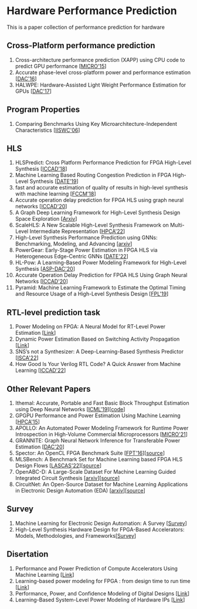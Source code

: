 # Hardware Performance Prediction
This is a paper collection of performance prediction for hardware

## Cross-Platform performance prediction
1. Cross-architecture performance prediction (XAPP) using CPU code to predict GPU performance [[MICRO'15](https://dl.acm.org/doi/10.1145/2830772.2830780)]
2. Accurate phase-level cross-platform power and performance estimation [[DAC'16](http://slam.ece.utexas.edu/pubs/dac16.LACross.pdf)]
3. HALWPE: Hardware-Assisted Light Weight Performance Estimation for GPUs [[DAC'17](https://dl.acm.org/doi/10.1145/3061639.3062257)]

## Program Properties
1. Comparing Benchmarks Using Key Microarchitecture-Independent Characteristics [[IISWC'06](https://users.elis.ugent.be/~leeckhou/papers/iiswc06-hoste.pdf)]

## HLS
1. HLSPredict: Cross Platform Performance Prediction for FPGA High-Level Synthesis [[ICCAD'18](https://drive.google.com/file/d/1V9TmufJPI9mohLFng6NYh7PMjNGfqn6o/view?usp=sharing)]
2. Machine Learning Based Routing Congestion Prediction in FPGA High-Level Synthesis [[DATE'19](https://ieeexplore.ieee.org/stamp/stamp.jsp?tp=&arnumber=8714724)]
3. fast and accurate estimation of quality of results in high-level synthesis with machine learning [[FCCM'18](https://www.csl.cornell.edu/~zhiruz/pdfs/hls-qor-fccm2018.pdf)]
4. Accurate operation delay prediction for FPGA HLS using graph neural networks [[ICCAD'20](https://www.csl.cornell.edu/~zhiruz/pdfs/dsp-gnn-iccad2020.pdf)]
5. A Graph Deep Learning Framework for High-Level Synthesis Design Space Exploration [[Arxiv](https://arxiv.org/pdf/2111.14767.pdf)]
6. ScaleHLS: A New Scalable High-Level Synthesis Framework on Multi-Level Intermediate Representation [[HPCA'22](https://arxiv.org/pdf/2111.14767.pdf)]
7. High-Level Synthesis Performance Prediction using GNNs: Benchmarking, Modeling, and Advancing [[arxiv](https://arxiv.org/abs/2201.06848)]
8. PowerGear: Early-Stage Power Estimation in FPGA HLS via Heterogeneous Edge-Centric GNNs [[DATE'22](https://arxiv.org/abs/2201.10114)]
9. HL-Pow: A Learning-Based Power Modeling Framework for High-Level Synthesis [[ASP-DAC'20](https://arxiv.org/abs/2009.00871)]
10. Accurate Operation Delay Prediction for FPGA HLS Using Graph Neural Networks [[ICCAD'20](https://www.csl.cornell.edu/~zhiruz/pdfs/dsp-gnn-iccad2020.pdf)]
11. Pyramid: Machine Learning Framework to Estimate the Optimal Timing and Resource Usage of a High-Level Synthesis Design [[FPL'19](https://drive.google.com/file/d/1qxLMsXGCWUi4kG9kyOALviH1Cgd-iXA1/view?usp=sharing)]

## RTL-level prediction task
1. Power Modeling on FPGA: A Neural Model for RT-Level Power Estimation [[Link](https://drive.google.com/file/d/10QPPFK522y1j_EtNjIhFwAUKYHClSXSS/view?usp=sharing)]
2. Dynamic Power Estimation Based on Switching Activity Propagation [[Link](https://drive.google.com/file/d/1y_B0g_Gul2FGeWGjvHx33rgRMYb_stPC/view?usp=sharing)]
3. SNS’s not a Synthesizer: A Deep-Learning-Based Synthesis Predictor [[ISCA'22](https://drive.google.com/file/d/1ks8W4jWDXqYfUtxfLfj2ooNAQBcnVps_/view?usp=share_link)]
4. How Good Is Your Verilog RTL Code? A Quick Answer from Machine Learning [[ICCAD'22](https://drive.google.com/file/d/1N9oosLZlT6MZobi33jAyBBx6UoNOkA1K/view?usp=sharing)]

## Other Relevant Papers
1. Ithemal: Accurate, Portable and Fast Basic Block Throughput Estimation using Deep Neural Networks [[ICML'19](https://arxiv.org/abs/1808.07412)][[code](https://github.com/ithemal/Ithemal)]
2. GPGPU Performance and Power Estimation Using Machine Learning [[HPCA'15](http://users.ece.utexas.edu/~derek/Papers/HPCA2015_GPUPowerModel.pdf)]
3. APOLLO: An Automated Power Modeling Framework for Runtime Power Introspection in High-Volume Commercial Microprocessors [[MICRO'21](https://dl.acm.org/doi/pdf/10.1145/3466752.3480064)]
4. GRANNITE: Graph Neural Network Inference for Transferable Power Estimation [[DAC'20](https://research.nvidia.com/publication/2020-07_grannite-graph-neural-network-inference-transferable-power-estimation)]
5. Spector: An OpenCL FPGA Benchmark Suite [[FPT'16](https://drive.google.com/file/d/1gPVINlk0ycxSYUNWDm12RoffP_RGmL3R/view?usp=share_link)][[source](https:llgithub.comlKastnerRG/spector)]
6. MLSBench: A Benchmark Set for Machine Learning based FPGA HLS Design Flows [[LASCAS'22](https://drive.google.com/file/d/1qDstB8OdGOBsO-k_8Uq2QYC5Mi8pAguB/view?usp=share_link)][[source](https://zenodo.org/record/3406668#.Y_5IlXaZOUk)]
7. OpenABC-D: A Large-Scale Dataset For Machine Learning Guided Integrated Circuit Synthesis [[arxiv](https://drive.google.com/file/d/1x1ix-0ArOwRQgwCwHPuxskzBnGfI73HI/view?usp=share_link)][[source](https://github.com/nyu-mlda/openabc)]
8. CircuitNet: An Open-Source Dataset for Machine Learning Applications in Electronic Design Automation (EDA) [[arxiv](https://drive.google.com/file/d/1i1pj_4BD0ubWLto7TGUnrFxjD3GifAu0/view?usp=share_link)][[source](https://circuitnet.github.io/)]


## Survey
1. Machine Learning for Electronic Design Automation: A Survey [[Survey](https://dl.acm.org/doi/pdf/10.1145/3451179)]
2. High-Level Synthesis Hardware Design for FPGA-Based Accelerators: Models, Methodologies, and Frameworks[[Survey](https://ieeexplore.ieee.org/stamp/stamp.jsp?tp=&arnumber=9864576)]



## Disertation
1. Performance and Power Prediction of Compute Accelerators Using Machine Learning [[Link](https://drive.google.com/file/d/1RDAIQrshKoAtCXVA_7LNMJEL0-MbwLKW/view?usp=sharing)]
2. Learning-based power modeling for FPGA : from design time to run time [[Link](https://lbezone.ust.hk/pdfviewer/web/viewer.php?file=aHR0cHM6Ly9sYmV6b25lLnVzdC5oay9vYmovMS9vLzk5MTAxMjc4NjI2OTQwMzQxMi85OTEwMTI3ODYyNjk0MDM0MTIucGRm#page=1)]
3. Performance, Power, and Confidence Modeling of Digital Designs [[Link](https://repositories.lib.utexas.edu/bitstream/handle/2152/31420/WU-DISSERTATION-2015.pdf?sequence=1&isAllowed=y)]
4. Learning-Based System-Level Power Modeling of Hardware IPs [[Link](https://repositories.lib.utexas.edu/bitstream/handle/2152/63013/LEE-DISSERTATION-2017.pdf?sequence=1)]
